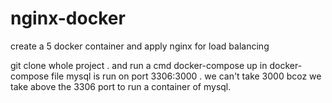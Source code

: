 # nginx-docker
create a 5 docker container and apply nginx for load balancing

git clone whole project . and run a cmd docker-compose up
in docker-compose file mysql is run on port 3306:3000 . we can't take 3000 bcoz we take above the 3306 port to run a container of mysql.
